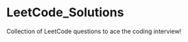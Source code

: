 # LeetCode_Solutions
Collection of LeetCode questions to ace the coding interview!
<!-- - Created using [LeetHub](https://github.com/QasimWani/LeetHub) -->
